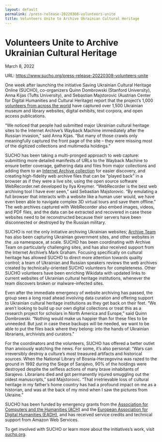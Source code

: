 ```yaml
---
layout: default
permalink: /press-release-20220308-volunteers-unite
title: Volunteers Unite to Archive Ukrainian Cultural Heritage
---
```


# Volunteers Unite to Archive Ukrainian Cultural Heritage

March 8, 2022

URL: https://www.sucho.org/press-release-20220308-volunteers-unite

One week after launching the initiative Saving Ukrainian Cultural Heritage Online (SUCHO), co-organizers Quinn Dombrowski (Stanford University), Anna Kijas (Tufts University), and Sebastian Majstorovic (Austrian Center for Digital Humanities and Cultural Heritage) report that the project’s 1,000 [volunteers from across the world](https://www.sucho.org/contributors) have captured over 1,500 Ukrainian museum and library websites, digital exhibits, text corpora, and open access publications.

“We noticed that people had submitted major Ukrainian cultural heritage sites to the Internet Archive’s Wayback Machine immediately after the Russian invasion,” said Anna Kijas. “But many of those crawls only meaningfully captured the front page of the site – they were missing most of the digitized collections and multimedia holdings.”

SUCHO has been taking a multi-pronged approach to web capture: submitting more detailed manifests of URLs to the Wayback Machine to ensure better coverage, gathering data and files from major collections and adding them to an [Internet Archive collection](https://archive.org/details/sucho) for easier discovery, and creating high-fidelity web archive files that can be “played back” in a browser as if they were a live site, using the open source software WebRecorder.net developed by Ilya Kreymer. “WebRecorder is the best web archiving tool I have ever seen,” said Sebastian Majstorovic. “By emulating a full browser that interacts with a website like a human user would, we have even been able to navigate complex 3D virtual tours and save them offline.” The web archives captured with WebRecorder also embed images, videos, and PDF files, and the data can be extracted and recovered in case these websites need to be reconstructed because their servers have been disconnected or destroyed by the Russian military.

SUCHO is not the only initiative archiving Ukrainian websites; [Archive Team](https://wiki.archiveteam.org/) has also been capturing Ukrainian government sites, and other websites in the .ua namespace, at scale. SUCHO has been coordinating with Archive Team on particularly challenging sites, and has also received support from the Internet Archive’s Mark Graham. Focusing specifically on cultural heritage has allowed SUCHO to direct more attention towards quality control; a team of Ukrainian and Russian speakers reviews the web archives created by technically-oriented SUCHO volunteers for completeness. Other SUCHO volunteers have been enriching Wikidata with updated links to current websites of Ukrainian cultural heritage institutions, whenever the team discovers broken or malware-infected sites.

Even after the immediate emergency of website archiving has passed, the group sees a long road ahead involving data curation and offering support to Ukrainian cultural heritage institutions as they get back on their feet. “We aren’t looking to build up our own digital collections or treat this as a research project for scholars in North America and Europe,” said Quinn Dombrowski. “Nothing would make us happier than for these files to be unneeded. But just in case these backups will be needed, we want to be able to put the files back where they belong: into the hands of Ukrainian librarians, archivists and curators.”

For the coordinators and the volunteers, SUCHO has offered a better outlet than anxiously watching the news. For some, it’s also personal: “Wars can irreversibly destroy a culture’s most treasured artifacts and historical sources. When the National Library of Bosnia-Herzegovina was razed to the ground in 1992 during the Siege of Sarajevo, 90% of the holdings were destroyed despite the selfless actions of many brave inhabitants of Sarajevo. Librarians died and got permanently injured smuggling out the oldest manuscripts,” said Majstorovic. “That irretrievable loss of cultural heritage in my father’s home country has had a profound impact on me as a historian, and was at the back of my mind when I saw the pictures from Ukraine.”

SUCHO has been funded by emergency grants from the [Association for Computers and the Humanities (ACH)](https://ach.org/) and the [European Association for Digital Humanities (EADH)](https://eadh.org/), and has received service credits and technical support from Amazon Web Services.

To get involved with SUCHO or learn more about the initiatives’s work, visit [sucho.org](https://www.sucho.org/).
